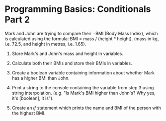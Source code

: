 # Programming Basics: Conditionals Part 2

Mark and John are trying to compare their  =BMI (Body Mass Index), which is calculated using the formula: BMI = mass / (height * height). (mass in kg, i.e. 72.5, and height in metres, i.e. 1.65).

1. Store Mark's and John's mass and height in variables.

2. Calculate both their BMIs and store their BMIs in variables. 
3. Create a boolean variable containing information about whether Mark has a higher BMI than John.
4. Print a string to the console containing the variable from step 3 using string interpolation. (e.g. "Is Mark's BMI higher than John's? Why yes, it's [boolean], it is"). 
5. Create an *if* statement which prints the name and BMI of the person with the highest BMI. 

